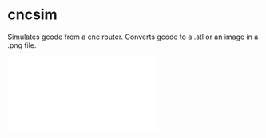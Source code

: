 # cncsim
Simulates gcode from a cnc router. Converts gcode to a .stl or an image in a .png file.

![Employee data](/outputfiles/camcamdiamond.stl?raw=true "Diamond shape made with CamCam")

